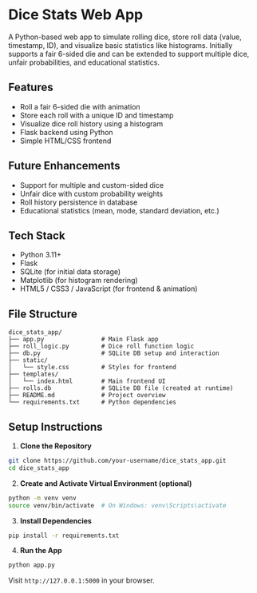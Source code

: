 # Dice Stats Web App

A Python-based web app to simulate rolling dice, store roll data (value, timestamp, ID), and visualize basic statistics like histograms. Initially supports a fair 6-sided die and can be extended to support multiple dice, unfair probabilities, and educational statistics.

## Features

* Roll a fair 6-sided die with animation
* Store each roll with a unique ID and timestamp
* Visualize dice roll history using a histogram
* Flask backend using Python
* Simple HTML/CSS frontend

## Future Enhancements

* Support for multiple and custom-sided dice
* Unfair dice with custom probability weights
* Roll history persistence in database
* Educational statistics (mean, mode, standard deviation, etc.)

## Tech Stack

* Python 3.11+
* Flask
* SQLite (for initial data storage)
* Matplotlib (for histogram rendering)
* HTML5 / CSS3 / JavaScript (for frontend & animation)

## File Structure

```
dice_stats_app/
├── app.py                # Main Flask app
├── roll_logic.py         # Dice roll function logic
├── db.py                 # SQLite DB setup and interaction
├── static/
│   └── style.css         # Styles for frontend
├── templates/
│   └── index.html        # Main frontend UI
├── rolls.db              # SQLite DB file (created at runtime)
├── README.md             # Project overview
└── requirements.txt      # Python dependencies
```

## Setup Instructions

1. **Clone the Repository**

```bash
git clone https://github.com/your-username/dice_stats_app.git
cd dice_stats_app
```

2. **Create and Activate Virtual Environment (optional)**

```bash
python -m venv venv
source venv/bin/activate  # On Windows: venv\Scripts\activate
```

3. **Install Dependencies**

```bash
pip install -r requirements.txt
```

4. **Run the App**

```bash
python app.py
```

Visit `http://127.0.0.1:5000` in your browser.


